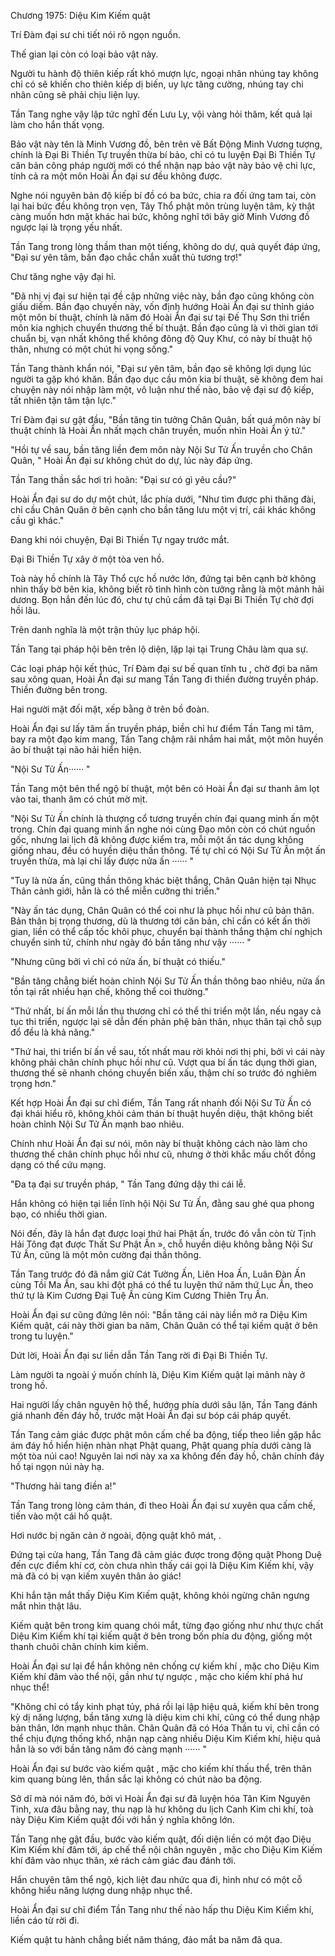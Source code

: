 




Chương 1975: Diệu Kim Kiếm quật


Trí Đàm đại sư chi tiết nói rõ ngọn nguồn.

Thế gian lại còn có loại bảo vật này.

Người tu hành độ thiên kiếp rất khó mượn lực, ngoại nhân nhúng tay không chỉ có sẽ khiến cho thiên kiếp dị biến, uy lực tăng cường, nhúng tay chi nhân cũng sẽ phải chịu liện lụy.

Tần Tang nghe vậy lập tức nghĩ đến Lưu Ly, vội vàng hỏi thăm, kết quả lại làm cho hắn thất vọng.

Bảo vật này tên là Minh Vương đồ, bên trên vẽ Bất Động Minh Vương tượng, chính là Đại Bi Thiền Tự truyền thừa bí bảo, chỉ có tu luyện Đại Bi Thiền Tự căn bản công pháp người mới có thể nhận nạp bảo vật này bảo vệ chi lực, tính cả ra một môn Hoài Ẩn đại sư đều không được.

Nghe nói nguyên bản độ kiếp bí đồ có ba bức, chia ra đối ứng tam tai, còn lại hai bức đều không trọn vẹn, Tây Thổ phật môn trùng luyện tâm, kỳ thật càng muốn hơn mặt khác hai bức, không nghĩ tới bây giờ Minh Vương đồ ngược lại là trọng yếu nhất.

Tần Tang trong lòng thầm than một tiếng, không do dự, quả quyết đáp ứng, "Đại sư yên tâm, bần đạo chắc chắn xuất thủ tương trợ!"

Chư tăng nghe vậy đại hỉ.

"Đã nhị vị đại sư hiện tại đề cập những việc này, bần đạo cũng không còn giấu diếm. Bần đạo chuyến này, vốn định hướng Hoài Ẩn đại sư thỉnh giáo một môn bí thuật, chính là năm đó Hoài Ẩn đại sư tại Đế Thụ Sơn thi triển môn kia nghịch chuyển thương thế bí thuật. Bần đạo cũng là vì thời gian tới chuẩn bị, vạn nhất không thể không đông độ Quy Khư, có này bí thuật hộ thân, nhưng có một chút hi vọng sống."

Tần Tang thành khẩn nói, "Đại sư yên tâm, bần đạo sẽ không lợi dụng lúc người ta gặp khó khăn. Bần đạo dục cầu môn kia bí thuật, sẽ không đem hai chuyện này nói nhập làm một, vô luận như thế nào, bảo vệ đại sư độ kiếp, tất nhiên tận tâm tận lực."

Trí Đàm đại sư gật đầu, "Bần tăng tin tưởng Chân Quân, bất quá môn này bí thuật chính là Hoài Ẩn nhất mạch chân truyền, muốn nhìn Hoài Ẩn ý tứ."

"Hồi tự về sau, bần tăng liền đem môn này Nội Sư Tử Ấn truyền cho Chân Quân, " Hoài Ẩn đại sư không chút do dự, lúc này đáp ứng.

Tần Tang thần sắc hơi trì hoãn: "Đại sư có gì yêu cầu?"

Hoài Ẩn đại sư do dự một chút, lắc phía dưới, "Như tìm được phi thăng đài, chỉ cầu Chân Quân ở bên cạnh cho bần tăng lưu một vị trí, cái khác không cầu gì khác."

Đang khi nói chuyện, Đại Bi Thiền Tự ngay trước mắt.

Đại Bi Thiền Tự xây ở một tòa ven hồ.

Toà này hồ chính là Tây Thổ cực hồ nước lớn, đứng tại bên cạnh bờ không nhìn thấy bờ bên kia, không biết rõ tình hình còn tưởng rằng là một mảnh hải dương. Bọn hắn đến lúc đó, chư tự chủ cầm đã tại Đại Bi Thiền Tự chờ đợi hồi lâu.

Trên danh nghĩa là một trận thủy lục pháp hội.

Tần Tang tại pháp hội bên trên lộ diện, lặp lại tại Trung Châu làm qua sự.

Các loại pháp hội kết thúc, Trí Đàm đại sư bế quan tĩnh tu , chờ đợi ba năm sau xông quan, Hoài Ẩn đại sư mang Tần Tang đi thiền đường truyền pháp. Thiền đường bên trong.

Hai người mặt đối mặt, xếp bằng ở trên bồ đoàn.

Hoài Ẩn đại sư lấy tâm ấn truyền pháp, biền chỉ hư điểm Tần Tang mi tâm, bay ra một đạo kim mang, Tần Tang chậm rãi nhắm hai mắt, một môn huyền ảo bí thuật tại não hải hiển hiện.

"Nội Sư Tử Ấn······ "

Tần Tang một bên thể ngộ bí thuật, một bên có Hoài Ẩn đại sư thanh âm lọt vào tai, thanh âm có chút mờ mịt.

"Nội Sư Tử Ấn chính là thượng cổ tương truyền chín đại quang minh ấn một trong. Chín đại quang minh ấn nghe nói cùng Đạo môn còn có chút nguồn gốc, nhưng lai lịch đã không được kiểm tra, mỗi một ấn tác dụng không giống nhau, đều có huyền diệu thần thông. Tế tự chỉ có Nội Sư Tử Ấn một ấn truyền thừa, mà lại chỉ lấy được nửa ấn ······ "

"Tuy là nửa ấn, cũng thần thông khác biệt thắng, Chân Quân hiện tại Nhục Thân cảnh giới, hẳn là có thể miễn cưỡng thi triển."

"Này ấn tác dụng, Chân Quân có thể coi như là phục hồi như cũ bản thân. Bản thân bị trọng thương, dù là thương tới căn bản, chỉ cần có kết ấn thời gian, liền có thể cấp tốc khôi phục, chuyển bại thành thắng thậm chí nghịch chuyển sinh tử, chính như ngày đó bần tăng như vậy ······ "

"Nhưng cũng bởi vì chỉ có nửa ấn, bí thuật có thiếu."

"Bần tăng chẳng biết hoàn chỉnh Nội Sư Tử Ấn thần thông bao nhiêu, nửa ấn tồn tại rất nhiều hạn chế, không thể coi thường."

"Thứ nhất, bí ấn mỗi lần thụ thương chỉ có thể thi triển một lần, nếu ngay cả tục thi triển, ngược lại sẽ dẫn đến phản phệ bản thân, nhục thân tại chỗ sụp đổ đều là khả năng."

"Thứ hai, thi triển bí ấn về sau, tốt nhất mau rời khỏi nơi thị phi, bởi vì cái này không phải chân chính phục hồi như cũ. Vượt qua bí ấn tác dụng thời gian, thương thế sẽ nhanh chóng chuyển biến xấu, thậm chí so trước đó nghiêm trọng hơn."

Kết hợp Hoài Ẩn đại sư chỉ điểm, Tần Tang rất nhanh đối Nội Sư Tử Ấn có đại khái hiểu rõ, không khỏi cảm thán bí thuật huyền diệu, thật không biết hoàn chỉnh Nội Sư Tử Ấn mạnh bao nhiêu.

Chính như Hoài Ẩn đại sư nói, môn này bí thuật không cách nào làm cho thương thế chân chính phục hồi như cũ, nhưng ở thời khắc mấu chốt đồng dạng có thể cứu mạng.

"Đa tạ đại sư truyền pháp, " Tần Tang đứng dậy thi cái lễ.

Hắn không có hiện tại liền lĩnh hội Nội Sư Tử Ấn, đằng sau ghé qua phong bạo, có nhiều thời gian.

Nói đến, đây là hắn đạt được loại thứ hai Phật ấn, trước đó vẫn còn từ Tịnh Hải Tông đạt được Thất Sư Phật Ấn », chỗ huyền diệu không bằng Nội Sư Tử Ấn, cũng là một môn cường đại thần thông.

Tần Tang trước đó đã nắm giữ Cát Tường Ấn, Liên Hoa Ấn, Luân Đàn Ấn cùng Tồi Ma Ấn, sau khi đột phá có thể tu luyện thứ năm thứ Lục Ấn, theo thứ tự là Kim Cương Đại Tuệ Ấn cùng Kim Cương Thiên Trụ Ấn.

Hoài Ẩn đại sư cũng đứng lên nói: "Bần tăng cái này liền mở ra Diệu Kim Kiếm quật, cái này thời gian ba năm, Chân Quân có thể tại kiếm quật ở bên trong tu luyện."

Dứt lời, Hoài Ẩn đại sư liền dẫn Tần Tang rời đi Đại Bi Thiền Tự.

Làm người ta ngoài ý muốn chính là, Diệu Kim Kiếm quật lại mảnh này ở trong hồ.

Hai người lấy chân nguyên hộ thể, hướng phía dưới sâu lặn, Tần Tang đánh giá nhanh đến đáy hồ, trước mặt Hoài Ẩn đại sư bóp cái pháp quyết.

Tần Tang cảm giác được phật môn cấm chế ba động, tiếp theo liền gặp hắc ám đáy hồ hiển hiện nhàn nhạt Phật quang, Phật quang phía dưới càng là một tòa núi cao! Nguyên lai nơi này xa xa không đến đáy hồ, chân chính đáy hồ tại ngọn núi này hạ.

"Thương hải tang điền a!"

Tần Tang trong lòng cảm thán, đi theo Hoài Ẩn đại sư xuyên qua cấm chế, tiến vào một cái hố quật.

Hơi nước bị ngăn cản ở ngoài, động quật khô mát, .

Đứng tại cửa hang, Tần Tang đã cảm giác được trong động quật Phong Duệ đến cực điểm khí cơ, còn chưa nhìn thấy cái gọi là Diệu Kim Kiếm khí, vậy mà đã có bị vạn kiếm xuyên thân ảo giác!

Khi hắn tận mắt thấy Diệu Kim Kiếm quật, không khỏi ngừng chân ngưng mắt nhìn thật lâu.

Kiếm quật bên trong kim quang chói mắt, từng đạo giống như như thực chất Diệu Kim Kiếm khí tại kiếm quật ở bên trong bốn phía du động, giống một thanh chuôi chân chính kim kiếm.

Hoài Ẩn đại sư lại để hắn không nên chống cự kiếm khí , mặc cho Diệu Kim Kiếm khí đâm vào thể nội, gần như tự ngược , mặc cho kiếm khí phá hư nhục thể!

"Không chỉ có tẩy kinh phạt tủy, phá rồi lại lập hiệu quả, kiếm khí bên trong kỳ dị năng lượng, bần tăng xưng là diệu kim chi khí, cũng có thể dung nhập bản thân, lớn mạnh nhục thân. Chân Quân đã có Hóa Thần tu vi, chỉ cần có thể chịu đựng thống khổ, nhận nạp càng nhiều Diệu Kim Kiếm khí, hiệu quả hẳn là so với bần tăng năm đó càng mạnh ······ "

Hoài Ẩn đại sư bước vào kiếm quật , mặc cho kiếm khí thấu thể, trên thân kim quang bùng lên, thần sắc lại không có chút nào ba động.

Sở dĩ mà nói năm đó, bởi vì Hoài Ẩn đại sư đã luyện hóa Tân Kim Nguyên Tinh, xưa đâu bằng nay, thu nạp là hư không du lịch Canh Kim chi khí, toà này Diệu Kim Kiếm quật đối với hắn ý nghĩa không lớn.

Tần Tang nhẹ gật đầu, bước vào kiếm quật, đối diện liền có một đạo Diệu Kim Kiếm khí đâm tới, áp chế thể nội chân nguyên , mặc cho Diệu Kim Kiếm khí đâm vào nhục thân, xé rách cảm giác đau đánh tới.

Hắn chuyên tâm thể ngộ, kịch liệt đau nhức qua đi, hình như có một cỗ không hiểu năng lượng dung nhập nhục thể.

Hoài Ẩn đại sư chỉ điểm Tần Tang như thế nào hấp thu Diệu Kim Kiếm khí, liền cáo từ rời đi.

Kiếm quật tu hành chẳng biết năm tháng, đảo mắt ba năm đã qua.




